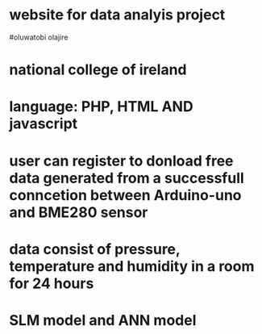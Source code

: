 # website for data analyis project
#oluwatobi olajire
# national college of ireland
# language: PHP, HTML AND javascript
# user can register to donload free data generated from a successfull conncetion between Arduino-uno and BME280 sensor
# data consist of pressure, temperature and humidity in a room for 24 hours
# SLM model and ANN model 
